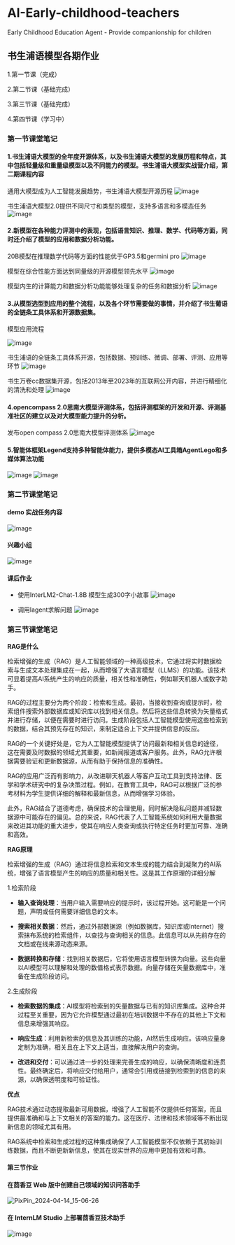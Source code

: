 # AI-Early-childhood-teachers
Early Childhood Education Agent - Provide companionship for children
## 书生浦语模型各期作业

1.第一节课（完成）

2.第二节课（基础完成）

3.第三节课（基础完成）

4.第四节课（学习中）


### 第一节课堂笔记
#### 1.书生浦语大模型的全年度开源体系，以及书生浦语大模型的发展历程和特点，其中包括轻量级和重量级模型以及不同能力的模型。书生浦语大模型实战营介绍，第二期课程内容
通用大模型成为人工智能发展趋势，书生浦语大模型开源历程
![image](https://github.com/ccpowe/AI-Early-childhood-teachers/assets/95957079/77eb6a48-80a1-4b89-9e04-1e8975f7733e)

书生浦语大模型2.0提供不同尺寸和类型的模型，支持多语言和多模态任务
![image](https://github.com/ccpowe/AI-Early-childhood-teachers/assets/95957079/ed85a4f1-b6e1-4b6f-a1e8-95780bdcdf19)

#### 2.新模型在各种能力评测中的表现，包括语言知识、推理、数学、代码等方面，同时还介绍了模型的应用和数据分析功能。
20B模型在推理数学代码等方面的性能优于GP3.5和germini pro
![image](https://github.com/ccpowe/AI-Early-childhood-teachers/assets/95957079/bce30192-4c7b-464e-96ed-959352f5bd22)

模型在综合性能方面达到同量级的开源模型领先水平
![image](https://github.com/ccpowe/AI-Early-childhood-teachers/assets/95957079/1f24d168-70e3-4425-bd2b-29dcc29b6c53)

模型内生的计算能力和数据分析功能能够处理复杂的任务和数据分析
![image](https://github.com/ccpowe/AI-Early-childhood-teachers/assets/95957079/f45eeb21-aff3-4374-ba69-d76fbacba21a)

#### 3.从模型选型到应用的整个流程，以及各个环节需要做的事情，并介绍了书生葡语的全链条工具体系和开源数据集。

模型应用流程

![image](https://github.com/ccpowe/AI-Early-childhood-teachers/assets/95957079/b06ada6e-64bf-4677-96ac-ea00c2b954c3)

书生浦语的全链条工具体系开源，包括数据、预训练、微调、部署、评测、应用等环节
![image](https://github.com/ccpowe/AI-Early-childhood-teachers/assets/95957079/9cb4fceb-493e-455e-8aa5-d963bd4f8cfb)

书生万卷cc数据集开源，包括2013年至2023年的互联网公开内容，并进行精细化的清洗和处理
![image](https://github.com/ccpowe/AI-Early-childhood-teachers/assets/95957079/66441647-4af6-49c5-868b-9278a52ace76)

#### 4.opencompass 2.0思南大模型评测体系，包括评测框架的开发和开源、评测基准社区的建立以及对大模型能力提升的分析。
发布open compass 2.0思南大模型评测体系
![image](https://github.com/ccpowe/AI-Early-childhood-teachers/assets/95957079/289890cf-a491-4d5e-bd01-f64b9c194845)

#### 5.智能体框架Legend支持多种智能体能力，提供多模态AI工具箱AgentLego和多媒体算法功能
![image](https://github.com/ccpowe/AI-Early-childhood-teachers/assets/95957079/996737a7-8d07-4df7-8ce0-f17d36fad79b)
![image](https://github.com/ccpowe/AI-Early-childhood-teachers/assets/95957079/e35c73de-4ed6-4ffa-9c9f-71b405fb9cdf)


### 第二节课堂笔记
#### demo 实战任务内容
![image](https://github.com/ccpowe/AI-Early-childhood-teachers/assets/95957079/97ffa3ae-afdf-433b-9432-f95192f07b80)
#### 兴趣小组
![image](https://github.com/ccpowe/AI-Early-childhood-teachers/assets/95957079/a58e4795-1e5f-4783-b5f4-6106362a9de0)
#### 课后作业
- 使用InterLM2-Chat-1.8B 模型生成300字小故事
![image](https://github.com/ccpowe/AI-Early-childhood-teachers/assets/95957079/edcc844f-40d9-4528-8aa8-96107ba6e642)

- 调用lagent求解问题
  ![image](https://github.com/ccpowe/AI-Early-childhood-teachers/assets/95957079/bdb5414f-88fa-4547-b584-dbaa1107e539)

### 第三节课堂笔记
**RAG是什么**

检索增强的生成（RAG）是人工智能领域的一种高级技术，它通过将实时数据检索与生成文本处理集成在一起，从而增强了大语言模型（LLMS）的功能。该技术可显着提高AI系统产生的响应的质量，相关性和准确性，例如聊天机器人或数字助手。

RAG的过程主要分为两个阶段：检索和生成。最初，当接收到查询或提示时，检索组件搜索外部数据库或知识库以找到相关信息。然后将这些信息转换为矢量格式并进行存储，以便在需要时进行访问。生成阶段包括人工智能模型使用这些检索到的数据，结合其预先存在的知识，来制定适合上下文并提供信息的反应。

RAG的一个关键好处是，它为人工智能模型提供了访问最新和相关信息的途径，这在需要及时数据的领域尤其重要，如新闻报道或客户服务。此外，RAG允许根据需要验证和更新数据源，从而有助于保持信息的准确性。

RAG的应用广泛而有影响力，从改进聊天机器人等客户互动工具到支持法律、医学和学术研究中的复杂决策过程。例如，在教育工具中，RAG可以根据广泛的参考材料为学生提供详细的解释和最新信息，从而增强学习体验。

此外，RAG结合了道德考虑，确保技术的合理使用，同时解决隐私问题并减轻数据源中可能存在的偏见。总的来说，RAG代表了人工智能系统如何利用大量数据来改进其功能的重大进步，使其在响应人类查询或执行特定任务时更加可靠、准确和高效。

**RAG原理**

检索增强的生成（RAG）通过将信息检索和文本生成的能力结合到凝聚力的AI系统，增强了语言模型产生的响应的质量和相关性。这是其工作原理的详细分解

1.检索阶段

- **输入查询处理**：当用户输入需要响应的提示时，该过程开始。这可能是一个问题，声明或任何需要详细信息的文本。

- **搜索相关数据**：然后，通过外部数据源（例如数据库，知识库或Internet）搜索抹布系统的检索组件，以查找与查询相关的信息。此信息可以从先前存在的文档或在线来源动态来源。

- **数据转换和存储**：找到相关数据后，它将使用语言模型转换为向量。这些向量以AI模型可以理解和处理的数值格式表示数据。向量存储在矢量数据库中，准备在生成阶段访问。

2.生成阶段

- **检索数据的集成**：AI模型将检索到的矢量数据与已有的知识库集成。这种合并过程至关重要，因为它允许模型通过最初在培训数据中不存在的其他上下文和信息来增强其响应。

- **响应生成**：利用新检索的信息及其训练的功能，AI然后生成响应。该响应量身定制为准确，相关且在上下文上适当，直接解决用户的查询。

- **改进和交付**：可以通过进一步的处理来完善生成的响应，以确保清晰度和连贯性。最终确定后，将响应交付给用户，通常会引用或链接到检索到的信息的来源，以确保透明度和可验证性。

**优点**

RAG技术通过动态提取最新可用数据，增强了人工智能不仅提供任何答案，而且提供最准确和与上下文相关的答案的能力。这在医疗、法律和技术领域等不断出现新信息的领域尤其有用。

RAG系统中检索和生成过程的这种集成确保了人工智能模型不仅依赖于其初始训练数据，而且不断更新新信息，使其在现实世界的应用中更加有效和可靠。
#### 第三节作业
####   在茴香豆 Web 版中创建自己领域的知识问答助手
![PixPin_2024-04-14_15-06-26](https://github.com/ccpowe/AI-Early-childhood-teachers/assets/95957079/8d7d0838-9bff-457b-bf96-811a09fc6d82)

####   在 InternLM Studio 上部署茴香豆技术助手
![image](https://github.com/ccpowe/AI-Early-childhood-teachers/assets/95957079/67ad1d2d-5393-4ded-8f6a-e7c31ee76e6b)


